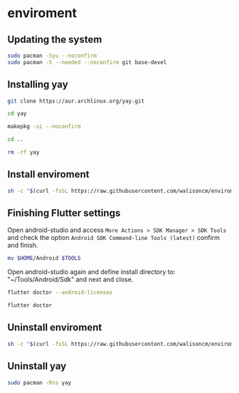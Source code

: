 # enviroment

## Updating the system
```sh
sudo pacman -Syu --noconfirm
sudo pacman -S --needed --noconfirm git base-devel
```

## Installing yay
```sh
git clone https://aur.archlinux.org/yay.git
```
```sh
cd yay
```
```sh
makepkg -si --noconfirm
```
```sh
cd ..
```
```sh
rm -rf yay
```

## Install enviroment
```sh
sh -c "$(curl -fsSL https://raw.githubusercontent.com/walisoncm/enviroment/refs/heads/main/install.sh)"
```

## Finishing Flutter settings

Open android-studio and access `More Actions > SDK Manager > SDK Tools` and check the option `Android SDK Command-line Tools (latest)` confirm and finish.

```sh
mv $HOME/Android $TOOLS
```

Open android-studio again and define install directory to: "~/Tools/Android/Sdk" and next and close.

```sh
flutter doctor --android-licenses
```

```sh
flutter doctor
```

## Uninstall enviroment
```sh
sh -c "$(curl -fsSL https://raw.githubusercontent.com/walisoncm/enviroment/refs/heads/main/uninstall.sh)"
```

## Uninstall yay
```sh
sudo pacman -Rns yay
```
